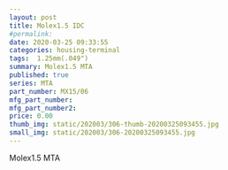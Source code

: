 ```yaml
---
layout: post
title: Molex1.5 IDC
#permalink: 
date: 2020-03-25 09:33:55
categories: housing-terminal
tags:  1.25mm(.049")
summary: Molex1.5 MTA
published: true 
series: MTA
part_number: MX15/06
mfg_part_number: 
mfg_part_number2: 
price: 0.00
thumb_img: static/202003/306-thumb-20200325093455.jpg
small_img: static/202003/306-20200325093455.jpg
---
```



Molex1.5 MTA